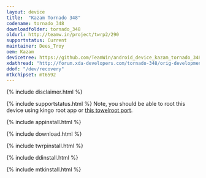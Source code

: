 ```yaml
---
layout: device
title:  "Kazam Tornado 348"
codename: tornado_348
downloadfolder: tornado_348
oldurl: http://teamw.in/project/twrp2/290
supportstatus: Current
maintainer: Dees_Troy
oem: Kazam
devicetree: https://github.com/TeamWin/android_device_kazam_tornado_348
xdathread: "http://forum.xda-developers.com/tornado-348/orig-development/recovery-twrp-2-8-5-0-touch-recovery-t3042096"
ddof: "/dev/recovery"
mtkchipset: mt6592
---
```


{% include disclaimer.html %}

{% include supportstatus.html %}
Note, you should be able to root this device using kingo root app or [this towelroot port](http://forum.xda-developers.com/note-2-verizon/general/root-adb-ghettoroot-v0-1-towelroot-port-t2864125).

{% include appinstall.html %}

{% include download.html %}

{% include twrpinstall.html %}

{% include ddinstall.html %}

{% include mtkinstall.html %}

